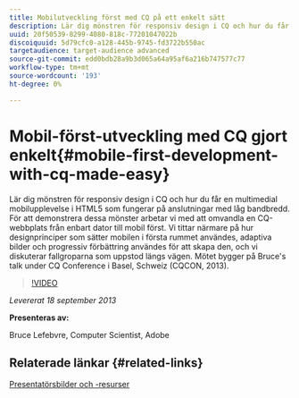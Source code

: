 ```yaml
---
title: Mobilutveckling först med CQ på ett enkelt sätt
description: Lär dig mönstren för responsiv design i CQ och hur du får en multimedial mobilupplevelse i HTML5 som fungerar på anslutningar med låg bandbredd. För att demonstrera dessa mönster arbetar vi med att omvandla en CQ-webbplats från enbart dator till mobil först. Vi tittar närmare på hur designprinciper som sätter mobilen i första rummet användes, adaptiva bilder och progressiv förbättring användes för att skapa den, och vi diskuterar fallgroparna som uppstod längs vägen. Mötet bygger på Bruce's talk under CQ Conference i Basel, Schweiz (CQCON, 2013).
uuid: 20f50539-8299-4080-818c-77201047022b
discoiquuid: 5d79cfc0-a128-445b-9745-fd3722b550ac
targetaudience: target-audience advanced
source-git-commit: edd0bdb28a9b3d065a64a95af6a216b747577c77
workflow-type: tm+mt
source-wordcount: '193'
ht-degree: 0%

---
```


# Mobil-först-utveckling med CQ gjort enkelt{#mobile-first-development-with-cq-made-easy}

Lär dig mönstren för responsiv design i CQ och hur du får en multimedial mobilupplevelse i HTML5 som fungerar på anslutningar med låg bandbredd. För att demonstrera dessa mönster arbetar vi med att omvandla en CQ-webbplats från enbart dator till mobil först. Vi tittar närmare på hur designprinciper som sätter mobilen i första rummet användes, adaptiva bilder och progressiv förbättring användes för att skapa den, och vi diskuterar fallgroparna som uppstod längs vägen. Mötet bygger på Bruce&#39;s talk under CQ Conference i Basel, Schweiz (CQCON, 2013).

>[!VIDEO](https://video.tv.adobe.com/v/19572/?quality=9)

*Levererat 18 september 2013*

**Presenteras av:**

Bruce Lefebvre, Computer Scientist, Adobe

## Relaterade länkar {#related-links}

[Presentatörsbilder och -resurser](http://brucelefebvre.com/blog/2013/09/18/cq-gems-mobile-first-development/)
